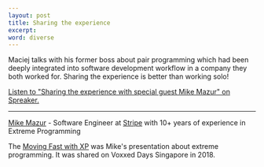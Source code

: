 ```yaml
---
layout: post
title: Sharing the experience
excerpt: 
word: diverse
---
```


Maciej talks with his former boss about pair programming which had been deeply integrated into software development workflow in a company they both worked for. Sharing the experience is better than working solo!

<a class="spreaker-player" href="https://www.spreaker.com/episode/40845959" data-resource="episode_id=40845959" data-width="100%" data-height="200px" data-theme="light" data-playlist="false" data-playlist-continuous="false" data-autoplay="false" data-live-autoplay="false" data-chapters-image="true" data-episode-image-position="right" data-hide-logo="false" data-hide-likes="false" data-hide-comments="false" data-hide-sharing="false" data-hide-download="true">Listen to "Sharing the experience with special guest Mike Mazur" on Spreaker.</a>
<script async src="https://widget.spreaker.com/widgets.js"></script>

---

[Mike Mazur](https://twitter.com/mmazur) - Software Engineer at [Stripe](https://twitter.com/stripe) with 10+ years of experience in Extreme Programming

The [Moving Fast with XP](https://engineers.sg/video/moving-fast-with-xp-voxxed-days-singapore-2018--2666) was Mike's presentation about extreme programming. It was shared on Voxxed Days Singapore in 2018.